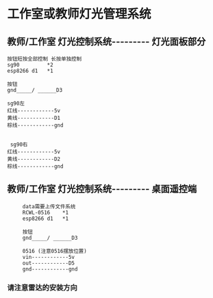 
# 工作室或教师灯光管理系统
            
   ## 教师/工作室 灯光控制系统--------- 灯光面板部分
    按钮短按全部控制 长按单独控制
    sg90         *2
    esp8266 d1   *1

    按钮
    gnd_____/ ______D3

    sg90左
    红线------------5v
    黄线------------D1
    棕线------------gnd


     sg90右
    红线------------5v
    黄线------------D2 
    棕线------------gnd
    
    
 ## 教师/工作室 灯光控制系统--------- 桌面遥控端
        
         data需要上传文件系统
         RCWL-0516    *1
         esp8266 d1   *1

         按钮
         gnd_____/ ______D3

         0516 (注意0516摆放位置)
         vin------------5v
         out------------D5
         gnd------------gnd
    
    
    
   ### 请注意雷达的安装方向
